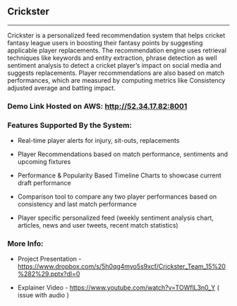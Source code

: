 ## Crickster
***

Crickster is a personalized feed recommendation system that helps cricket fantasy league users in boosting their fantasy points by suggesting applicable player replacements. The recommendation engine uses retrieval techniques like keywords and entity extraction, phrase detection as well sentiment analysis to detect a cricket player’s impact on social media and suggests replacements. Player recommendations are also based on match performances, which are measured by computing metrics like Consistency adjusted average and batting impact.


### Demo Link Hosted on AWS: http://52.34.17.82:8001

### Features Supported By the System:

- Real-time player alerts for injury, sit-outs, replacements

- Player Recommendations based on match performance, sentiments and upcoming fixtures

- Performance & Popularity Based Timeline Charts to showcase current draft performance

- Comparison tool to compare any  two player performances based on consistency and last match performance

- Player specific personalized feed (weekly sentiment analysis chart, articles, news and user tweets, recent match statistics)


### More Info:

* Project Presentation - https://www.dropbox.com/s/5h0qg4myo5s9xcf/Crickster_Team_15%20%282%29.pptx?dl=0

* Explainer Video - https://www.youtube.com/watch?v=TOWflL3n0_Y ( issue with audio )


